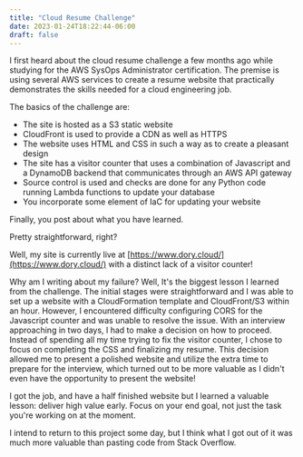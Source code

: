 ```yaml
---
title: "Cloud Resume Challenge"
date: 2023-01-24T18:22:44-06:00
draft: false 
---
```


I first heard about the cloud resume challenge a few months ago while studying for the AWS SysOps Administrator certification. The premise is using several AWS services to create a resume website that practically demonstrates the skills needed for a cloud engineering job.

The basics of the challenge are:

-   The site is hosted as a S3 static website
-   CloudFront is used to provide a CDN as well as HTTPS
-   The website uses HTML and CSS in such a way as to create a pleasant design
-   The site has a visitor counter that uses a combination of Javascript and a DynamoDB backend that communicates through an AWS API gateway
-   Source control is used and checks are done for any Python code running Lambda functions to update your database
-   You incorporate some element of IaC for updating your website

 Finally, you post about what you have learned.

Pretty straightforward, right?

Well, my site is currently live at [https://www.dory.cloud/](https://www.dory.cloud/) with a distinct lack of a visitor counter!

Why am I writing about my failure? Well, It's the biggest lesson I learned from the challenge. The initial stages were straightforward and I was able to set up a website with a CloudFormation template and CloudFront/S3 within an hour. However, I encountered difficulty configuring CORS for the Javascript counter and was unable to resolve the issue. With an interview approaching in two days, I had to make a decision on how to proceed. Instead of spending all my time trying to fix the visitor counter, I chose to focus on completing the CSS and finalizing my resume. This decision allowed me to present a polished website and utilize the extra time to prepare for the interview, which turned out to be more valuable as I didn't even have the opportunity to present the website!

I got the job, and have a half finished website but I learned a valuable lesson: deliver high value early. Focus on your end goal, not just the task you're working on at the moment.

I intend to return to this project some day, but I think what I got out of it was much more valuable than pasting code from Stack Overflow.
